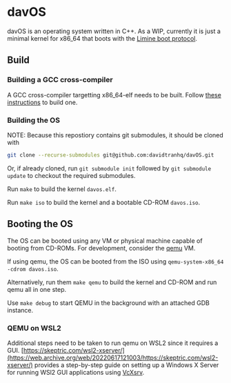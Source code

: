 # davOS

davOS is an operating system written in C++. As a WIP, currently it is just a minimal kernel for x86_64 that boots with the [Limine boot protocol](https://github.com/limine-bootloader/limine/blob/trunk/PROTOCOL.md).

## Build

### Building a GCC cross-compiler

A GCC cross-compiler targetting x86_64-elf needs to be built. Follow [these instructions](docs/building-an-x86-64-gcc-cross-compiler.md) to build one.

### Building the OS

NOTE: Because this repostiory contains git submodules, it should be cloned with 
```bash
git clone --recurse-submodules git@github.com:davidtranhq/davOS.git
```
Or, if already cloned, run `git submodule init` followed by `git submodule update` to checkout the required submodules.

Run `make` to build the kernel `davos.elf`.

Run `make iso` to build the kernel and a bootable CD-ROM `davos.iso`.


## Booting the OS

The OS can be booted using any VM or physical machine capable of booting from CD-ROMs. For development, consider the [qemu](https://www.qemu.org/download/) VM.

If using qemu, the OS can be booted from the ISO using `qemu-system-x86_64 -cdrom davos.iso`.

Alternatively, run them `make qemu` to build the kernel and CD-ROM and run qemu all in one step.

Use `make debug` to start QEMU in the background with an attached GDB instance.

### QEMU on WSL2

Additional steps need to be taken to run qemu on WSL2 since it requires a GUI. [https://skeptric.com/wsl2-xserver/](https://web.archive.org/web/20220617121003/https://skeptric.com/wsl2-xserver/) provides a step-by-step guide on setting up a Windows X Server for running WSl2 GUI applications using [VcXsrv](https://sourceforge.net/projects/vcxsrv/).
